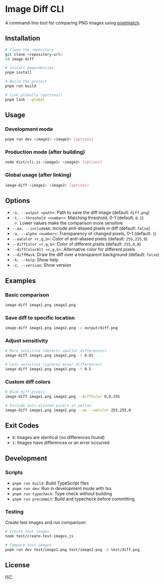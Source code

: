 # Image Diff CLI

A command-line tool for comparing PNG images using [pixelmatch](https://github.com/mapbox/pixelmatch).

## Installation

```bash
# Clone the repository
git clone <repository-url>
cd image-diff

# Install dependencies
pnpm install

# Build the project
pnpm run build

# Link globally (optional)
pnpm link --global
```

## Usage

### Development mode

```bash
pnpm run dev <image1> <image2> [options]
```

### Production mode (after building)

```bash
node dist/cli.js <image1> <image2> [options]
```

### Global usage (after linking)

```bash
image-diff <image1> <image2> [options]
```

## Options

- `-o, --output <path>`: Path to save the diff image (default: `diff.png`)
- `-t, --threshold <number>`: Matching threshold, 0-1 (default: `0.1`)
  - Lower values make the comparison more sensitive
- `--aa, --includeAA`: Include anti-aliased pixels in diff (default: `false`)
- `-a, --alpha <number>`: Transparency of changed pixels, 0-1 (default: `1`)
- `--aaColor <r,g,b>`: Color of anti-aliased pixels (default: `255,255,0`)
- `--diffColor <r,g,b>`: Color of different pixels (default: `255,0,0`)
- `--diffColorAlt <r,g,b>`: Alternative color for different pixels
- `--diffMask`: Draw the diff over a transparent background (default: `false`)
- `-h, --help`: Show help
- `-v, --version`: Show version

## Examples

### Basic comparison

```bash
image-diff image1.png image2.png
```

### Save diff to specific location

```bash
image-diff image1.png image2.png -o output/diff.png
```

### Adjust sensitivity

```bash
# More sensitive (detects smaller differences)
image-diff image1.png image2.png -t 0.01

# Less sensitive (ignores minor differences)
image-diff image1.png image2.png -t 0.5
```

### Custom diff colors

```bash
# Blue diff pixels
image-diff image1.png image2.png --diffColor 0,0,255

# Include anti-aliased pixels in yellow
image-diff image1.png image2.png --aa --aaColor 255,255,0
```

## Exit Codes

- `0`: Images are identical (no differences found)
- `1`: Images have differences or an error occurred

## Development

### Scripts

- `pnpm run build`: Build TypeScript files
- `pnpm run dev`: Run in development mode with tsx
- `pnpm run typecheck`: Type check without building
- `pnpm run precommit`: Build and typecheck before committing

### Testing

Create test images and run comparison:

```bash
# Create test images
node test/create-test-images.js

# Compare test images
pnpm run dev test/image1.png test/image2.png -o test/diff.png
```

## License

ISC